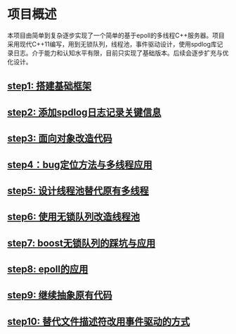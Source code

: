 # 项目概述

本项目由简单到复杂逐步实现了一个简单的基于epoll的多线程C++服务器。项目采用现代C++11编写，用到无锁队列，线程池，事件驱动设计，使用spdlog库记录日志。介于能力和认知水平有限，目前只实现了基础版本。后续会逐步扩充与优化设计。

## [step1: 搭建基础框架](./docs/step1.md)

## [step2: 添加spdlog日志记录关键信息](./docs/step2.md)

## [step3: 面向对象改造代码](./docs/step3.md)

## [step4：bug定位方法与多线程应用](./docs/step4.md)

## [step5: 设计线程池替代原有多线程](./docs/step5.md)

## [step6: 使用无锁队列改造线程池](./docs/step6.md)

## [step7: boost无锁队列的踩坑与应用](./docs/step7.md)

## [step8: epoll的应用](./docs/step8.md)

## [step9: 继续抽象原有代码](./docs/step9.md)

## [step10: 替代文件描述符改用事件驱动的方式](./docs/step10.md)
